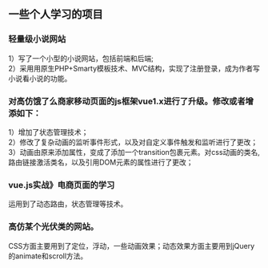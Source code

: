 

## 一些个人学习的项目
### 轻量级小说网站
1）写了一个小型的小说网站，包括前端和后端;</br>
2）采用用原生PHP+Smarty模板技术、MVC结构，实现了注册登录，成为作者写小说看小说的功能。</br>
### 对高仿饿了么商家移动页面的js框架vue1.x进行了升级。修改或者增添如下：
1）增加了状态管理技术；</br>
2）修改了复杂动画的监听事件形式，以及对自定义事件触发和监听进行了更改；</br>
3）动画由原来添加属性，变成了添加一个transition包裹元素。对css动画的类名,路由链接激活类名，以及引用DOM元素的属性进行了更改；</br>
### vue.js实战》电商页面的学习 
运用到了动态路由，状态管理等技术。
### 高仿某个光伏类的网站。
CSS方面主要用到了定位，浮动，一些动画效果；动态效果方面主要用到jQuery的animate和scroll方法。

